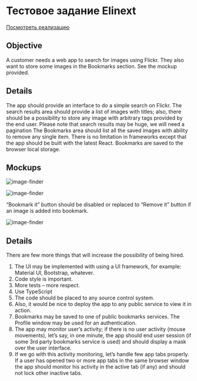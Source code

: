 # Тестовое задание Elinext

[Посмотреть реализацию](https://andrew9488.github.io/image-finder)

## Objective

A customer needs a web app to search for images using Flickr. They also want to store some images in the Bookmarks section. See the mockup provided.

## Details

The app should provide an interface to do a simple search on Flickr. The search results area should provide a list of images with titles; also, there should be a possibility to store any image with arbitrary tags provided by the end user. Please note that search results may be huge, we will need a pagination
The Bookmarks area should list all the saved images with ability to remove any single item.
There is no limitation in frameworks except that the app should be built with the latest React.
Bookmarks are saved to the browser local storage.

## Mockups

![image-finder](https://user-images.githubusercontent.com/70233346/124558019-d81e3c00-de42-11eb-89d5-7aedb418668c.png)

![image-finder](https://user-images.githubusercontent.com/70233346/124558073-e3716780-de42-11eb-91cd-de8c3872293f.png)

“Bookmark it” button should be disabled or replaced to “Remove it” button if an image is added into bookmark.

![image-finder](https://user-images.githubusercontent.com/70233346/124558135-f1bf8380-de42-11eb-8c28-ddbda075f35f.png)

## Details

There are few more things that will increase the possibility of being hired.
1. The UI may be implemented with using a UI framework, for example: Material UI, Bootstrap, whatever.
2. Code style is important.
3. More tests – more respect.
4. Use TypeScript
5. The code should be placed to any source control system.
6. Also, it would be nice to deploy the app to any public service to view it in action.
7. Bookmarks may be saved to one of public bookmarks services. The Profile window may be used for an authentication.
8. The app may monitor user’s activity; if there is no user activity (mouse movements), let’s say, in one minute, the app should end user session (if some 3rd party bookmarks service is used) and should display a mask over the user interface.
9. If we go with this activity monitoring, let’s handle few app tabs properly. If a user has opened two or more app tabs in the same browser window the app should monitor his activity in the active tab (if any) and should not lock other inactive tabs.
